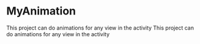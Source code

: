 # MyAnimation
This project can do animations for any view in the activity
This project can do animations for any view in the activity
